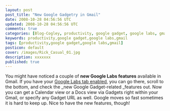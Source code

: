 ```yaml
---           
layout: post
post_title: "New Google Gadgetry in Gmail"
date: 2008-10-28 04:56:56 UTC
updated: 2008-10-28 04:56:56 UTC
comments: true
categories: [Blog-Cogley, productivity, google gadget, google labs, gmail]
keywords: productivity,google gadget,google labs,gmail
tags: [productivity,google gadget,google labs,gmail]
posticon: default
cover: /images/Rick_Casual_01.jpg
description: xxxxxxx
published: true
---
```

 

[](http://www.flickr.com/photos/81796435@N00/2979878353 "View 'New Google Labs Features - Google Calendar and Docs or other Gadgets in Gmail' on Flickr.com")You might have noticed a couple of **new Google Labs features** available in Gmail. If you have your [Google Labs tab enabled](http://rick.cogley.info/blog/index.php?id=6971573604173705225), you can go there, scroll to the bottom, and check the _new Google Gadget-related _features out. Now you can get a Calendar view or a Docs view via Gadgets right within your Gmail, or specify any Gadget URL as well. Google moves so fast sometimes it is hard to keep up. Nice to have the new features, though!










